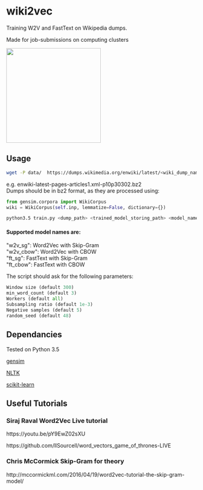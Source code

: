 # wiki2vec
<p>Training W2V and FastText on Wikipedia dumps.</p>
<p>Made for job-submissions on computing clusters</p>
<p><img src="https://upload.wikimedia.org/wikipedia/en/thumb/8/80/Wikipedia-logo-v2.svg/1122px-Wikipedia-logo-v2.svg.png" width=250></p>

## Usage

```bash
wget -P data/  https://dumps.wikimedia.org/enwiki/latest/<wiki_dump_name>
```

<p>
e.g. <wiki_dump_name> enwiki-latest-pages-articles1.xml-p10p30302.bz2
  </br>
Dumps should be in <bold>bz2</bold> format, as they are processed using: </p>

```python
from gensim.corpora import WikiCorpus
wiki = WikiCorpus(self.inp, lemmatize=False, dictionary={})
```

```bash
python3.5 train.py <dump_path> <trained_model_storing_path> <model_name>
```
#### Supported model names are:
<p>"w2v_sg": Word2Vec with Skip-Gram </br>
"w2v_cbow": Word2Vec with CBOW</br>
"ft_sg": FastText with Skip-Gram</br>
"ft_cbow": FastText with CBOW
</p>

<p> The script should ask for the following parameters:</p>


```python
Window size (default 300)
min_word_count (default 3)
Workers (default all)
Subsampling ratio (default 1e-3)
Negative samples (default 5)
random_seed (default 48)
```


## Dependancies
Tested on Python 3.5
<p><a href="https://radimrehurek.com/gensim/"> gensim </a></p>
<p><a href="https://www.nltk.org/"> NLTK </a></p>
<p><a href="http://scikit-learn.org/"> scikit-learn </a></p>

## Useful Tutorials
### Siraj Raval Word2Vec Live tutorial

<p> https://youtu.be/pY9EwZ02sXU </p>
<p> https://github.com/llSourcell/word_vectors_game_of_thrones-LIVE </p>

### Chris McCormick Skip-Gram for theory
<p> http://mccormickml.com/2016/04/19/word2vec-tutorial-the-skip-gram-model/</p>
